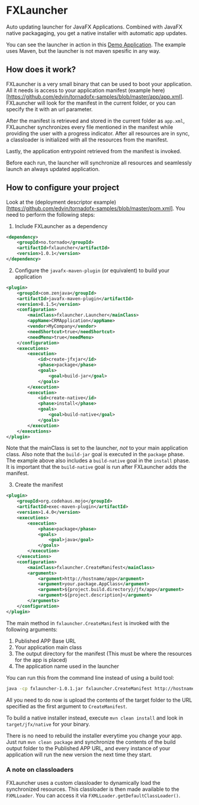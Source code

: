 # FXLauncher

Auto updating launcher for JavaFX Applications. Combined with JavaFX native packagaging, you get
a native installer with automatic app updates.

You can see the launcher in action in this [Demo Application](https://github.com/edvin/tornadofx-samples). The
example uses Maven, but the launcher is not maven spesific in any way.

## How does it work?

FXLauncher is a very small binary that can be used to boot your application. All it needs is access to your application 
manifest (example here)[https://github.com/edvin/tornadofx-samples/blob/master/app/app.xml]. FXLauncher will look
for the manifest in the current folder, or you can specify the it with an url parameter.
 
After the manifest is retrieved and stored in the current folder as `app.xml`, FXLauncher synchronizes every file
 mentioned in the manifest while providing the user with a progress indicator. After all resources are in sync,
 a classloader is initialized with all the resources from the manifest.
 
Lastly, the application entrypoint retrieved from the manifest is invoked.

Before each run, the launcher will synchronize all resources and seamlessly launch an always updated application.

## How to configure your project

Look at the (deployment descriptor example)[https://github.com/edvin/tornadofx-samples/blob/master/pom.xml]. You need
to perform the following steps:

1. Include FXLauncher as a dependency

```xml
<dependency>
	<groupId>no.tornado</groupId>
	<artifactId>fxlauncher</artifactId>
	<version>1.0.1</version>
</dependency>
```

2. Configure the `javafx-maven-plugin` (or equivalent) to build your application

```xml
<plugin>
	<groupId>com.zenjava</groupId>
	<artifactId>javafx-maven-plugin</artifactId>
	<version>8.1.5</version>
	<configuration>
		<mainClass>fxlauncher.Launcher</mainClass>
		<appName>CRMApplication</appName>
		<vendor>MyCompany</vendor>
		<needShortcut>true</needShortcut>
		<needMenu>true</needMenu>
	</configuration>
	<executions>
		<execution>
			<id>create-jfxjar</id>
			<phase>package</phase>
			<goals>
				<goal>build-jar</goal>
			</goals>
		</execution>
		<execution>
			<id>create-native</id>
			<phase>install</phase>
			<goals>
				<goal>build-native</goal>
			</goals>
		</execution>
	</executions>
</plugin>
```

Note that the mainClass is set to the launcher, _not_ to your main application class. Also note that the `build-jar`
goal is executed in the `package` phase. The example above also includes a `build-native` goal in the `install` phase.
It is important that the `build-native` goal is run after FXLauncher adds the manifest.

3. Create the manifest

```xml
<plugin>
	<groupId>org.codehaus.mojo</groupId>
	<artifactId>exec-maven-plugin</artifactId>
	<version>1.4.0</version>
	<executions>
		<execution>
			<phase>package</phase>
			<goals>
				<goal>java</goal>
			</goals>
		</execution>
	</executions>
	<configuration>
		<mainClass>fxlauncher.CreateManifest</mainClass>
		<arguments>
			<argument>http://hostname/app</argument>
			<argument>your.package.AppClass</argument>
			<argument>${project.build.directory}/jfx/app</argument>
			<argument>${project.description}</argument>
		</arguments>
	</configuration>
</plugin>
```

The main method in `fxlauncher.CreateManifest` is invoked with the following arguments:
 1. Published APP Base URL
 2. Your application main class
 3. The output directory for the manifest (This must be where the resources for the app is placed)
 4. The application name used in the launcher

You can run this from the command line instead of using a build tool:
 
```bash
java -cp fxlauncher-1.0.1.jar fxlauncher.CreateManifest http://hostname/app your.package.AppClass target/jfx/app MyApp
```

All you need to do now is upload the contents of the target folder to the URL specified as the first argument to `CreateManifest`.

To build a native installer instead, execute `mvn clean install` and look in `target/jfx/native` for your binary.

There is no need to rebuild the installer everytime you change your app. Just run `mvn clean package` and synchronize
the contents of the build output folder to the Published APP URL, and every instance of your application will run
the new version the next time they start.

### A note on classloaders

FXLauncher uses a custom classloader to dynamically load the synchronized resources. This classloader is 
then made available to the `FXMLLoader`. You can access it via `FXMLLoader.getDefaultClassLoader()`.
